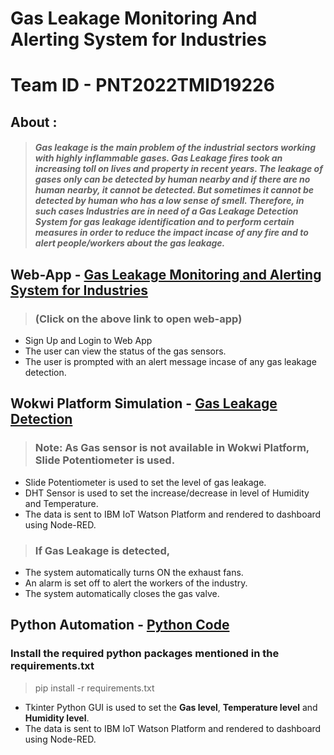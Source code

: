 # Gas Leakage Monitoring And Alerting System for Industries
# Team ID - PNT2022TMID19226

## **About :** 
> ##### Gas leakage is the main problem of the industrial sectors working with highly inflammable gases. Gas Leakage fires took an increasing toll on lives and property in recent years. The leakage of gases only can be detected by human nearby and if there are no human nearby, it cannot be detected. But sometimes it cannot be detected by human who has a low sense of smell. Therefore, in such cases Industries are in need of a Gas Leakage Detection System for gas leakage identification and to perform certain measures in order to reduce the impact incase of any fire and to alert people/workers about the gas leakage.



## **Web-App -**  [Gas Leakage Monitoring and Alerting System for Industries](https://monitor-gas-leakage.web.app/)
> ### (Click on the above link to open web-app)

*   Sign Up and Login to Web App
*   The user can view the status of the gas sensors.
*   The user is prompted with an alert message incase of any gas leakage detection.


## **Wokwi Platform Simulation -** [Gas Leakage Detection](https://wokwi.com/projects/347054810744226388)

> ### Note: As Gas sensor is not available in Wokwi Platform, Slide Potentiometer is used.
*   Slide Potentiometer is used to set the level of gas leakage.
*   DHT Sensor is used to set the increase/decrease in level of Humidity and Temperature.
*  The data is sent to IBM IoT Watson Platform and rendered to dashboard using Node-RED.

> ### If Gas Leakage is detected,
*   The system automatically turns ON the exhaust fans. 
*   An alarm is set off to alert the workers of the industry. 
*   The system automatically closes the gas valve.


## **Python Automation -** [Python Code]()
### Install the required python packages mentioned in the requirements.txt
>  pip install -r requirements.txt



*   Tkinter Python GUI is used to set the **Gas level**, **Temperature level** and **Humidity level**. 
*   The data is sent to IBM IoT Watson Platform and rendered to dashboard using Node-RED.

